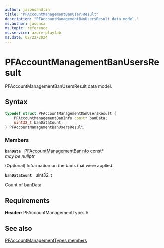 ```yaml
---
author: jasonsandlin
title: "PFAccountManagementBanUsersResult"
description: "PFAccountManagementBanUsersResult data model."
ms.author: jasonsa
ms.topic: reference
ms.service: azure-playfab
ms.date: 02/22/2024
---
```


# PFAccountManagementBanUsersResult  

PFAccountManagementBanUsersResult data model.  

## Syntax  
  
```cpp
typedef struct PFAccountManagementBanUsersResult {  
    PFAccountManagementBanInfo const* banData;  
    uint32_t banDataCount;  
} PFAccountManagementBanUsersResult;  
```
  
### Members  
  
**`banData`** &nbsp; [PFAccountManagementBanInfo](pfaccountmanagementbaninfo.md) const*  
*may be nullptr*  
  
(Optional) Information on the bans that were applied.
  
**`banDataCount`** &nbsp; uint32_t  
  
Count of banData
  
  
## Requirements  
  
**Header:** PFAccountManagementTypes.h
  
## See also  
[PFAccountManagementTypes members](../pfaccountmanagementtypes_members.md)  

  
  
